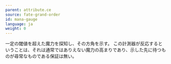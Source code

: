 ```yaml
---
parent: attribute.ce
source: fate-grand-order
id: mana-gauge
language: ja
weight: 0
---
```


一定の閾値を超えた魔力を探知し、その方角を示す。
この計測器が反応するということは、それは通常ではありえない魔力の高まりであり、示した先に待つものが尋常なものである保証は無い。
